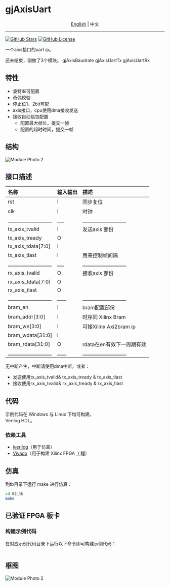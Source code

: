 # gjAxisUart

<p align="center">
    <a href="./README.md">English</a> |
    中文
</p>

---

[![GitHub Stars](https://img.shields.io/github/stars/kejie1208/Plugcat.svg?style=social)](https://github.com/kejie1208/gjAxisUart/stargazers)
[![GitHub License](https://img.shields.io/github/license/SuperSodaSea/Plugcat)](https://github.com/kejie1208/gjAxisUart/blob/main/LICENSE)

一个aixs接口的uart ip。

还未结束，刚做了3个模块。
gjAxisBaudrate
gjAxisUartTx
gjAxisUartRx

<link rel="stylesheet" type="text/css" href="mkAutoNumber.css" />

## 特性

- 波特率可配置
- 奇偶校验
- 停止位1、2bit可配
- axis接口，cpu使用dma接收发送
- 接收自动组包配置
  - 配置最大帧长，提交一帧
  - 配置的超时时间，提交一帧

## 结构

![Module Photo 2](./02_doc/Module-Photo-2.jpg)

## 接口描述


| 名称               | 输入输出 | 描述                              |
|:---------         |:-----     | :----------------------------------- |
| rst               | I  | 同步复位                           |
| clk               | I  | 时钟                               |
|___________________|___|___________________|
| tx_axis_tvalid    | I  | 发送axis  部份                    |
| tx_axis_tready    | O  |                                  |
| tx_axis_tdata[7:0]| I  |                                  |
| tx_axis_tlast     | I  | 用来控制帧间隔      |
|___________________|___|___________________|
| rx_axis_tvalid    | O  | 接收axis  部份                    |
| rx_axis_tdata[7:0]| O  |                                  |
| rx_axis_tlast     | O  |                                  |
|___________________|____|___________________|
| bram_en           | I  | bram配置部份                       |
| bram_addr[3:0]    | I  | 时序同 Xilinx Bram                 |
| bram_we[3:0]      | I  | 可接Xilinx Axi2bram ip               |
| bram_wdata[31:0]  | I  |                                  |
| bram_rdata[31:0]  | O  | rdata在en有效下一周期有效           |
|___________________|____|___________________|

无中断产生，中断请使用dma中断，或者：
  - 发送使用tx_axis_tvalid& tx_axis_tready & tx_axis_tlast
  - 接收使用rx_axis_tvalid& rx_axis_tready & rx_axis_tlast



## 代码

示例代码在 Windows 与 Linux 下均可构建。<br>
Verilog HDL。

### 依赖工具

- [iverilog](https://bleyer.org/icarus/)（用于仿真）
- [Vivado](https://www.amd.com/en/products/software/adaptive-socs-and-fpgas/vivado.html)（用于构建 Xilinx FPGA 工程）

## 仿真

到tb目录下运行 make 进行仿真：
```bash
cd 02_tb
make
```

## 已验证 FPGA 板卡


### 构建示例代码

在对应示例代码目录下运行以下命令即可构建示例代码：

```bash

```


## 框图

![Module Photo 2](./images/Module-Photo-2.jpg)
